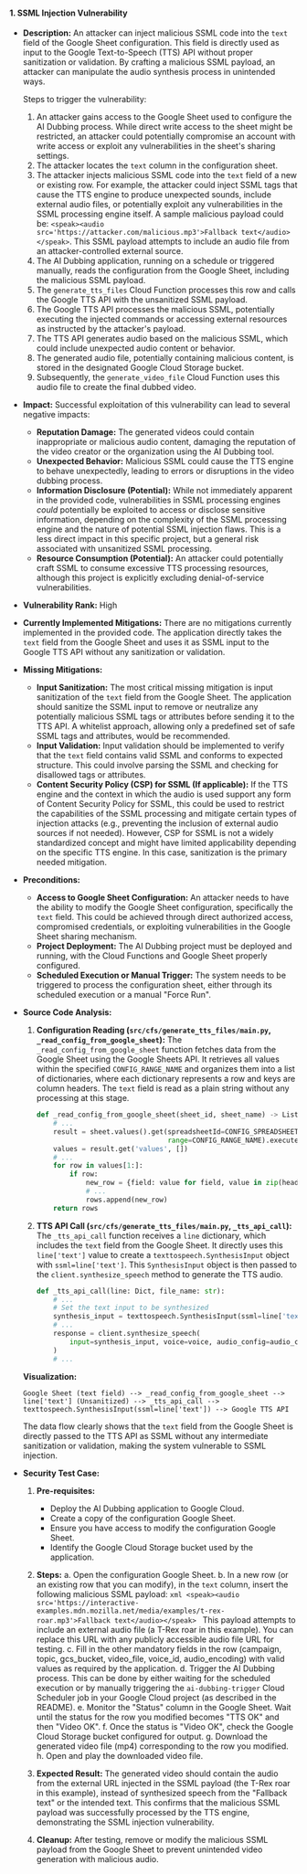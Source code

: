 #### 1. SSML Injection Vulnerability

*   **Description:**
    An attacker can inject malicious SSML code into the `text` field of the Google Sheet configuration. This field is directly used as input to the Google Text-to-Speech (TTS) API without proper sanitization or validation. By crafting a malicious SSML payload, an attacker can manipulate the audio synthesis process in unintended ways.

    Steps to trigger the vulnerability:
    1.  An attacker gains access to the Google Sheet used to configure the AI Dubbing process. While direct write access to the sheet might be restricted, an attacker could potentially compromise an account with write access or exploit any vulnerabilities in the sheet's sharing settings.
    2.  The attacker locates the `text` column in the configuration sheet.
    3.  The attacker injects malicious SSML code into the `text` field of a new or existing row. For example, the attacker could inject SSML tags that cause the TTS engine to produce unexpected sounds, include external audio files, or potentially exploit any vulnerabilities in the SSML processing engine itself. A sample malicious payload could be: `<speak><audio src='https://attacker.com/malicious.mp3'>Fallback text</audio></speak>`. This SSML payload attempts to include an audio file from an attacker-controlled external source.
    4.  The AI Dubbing application, running on a schedule or triggered manually, reads the configuration from the Google Sheet, including the malicious SSML payload.
    5.  The `generate_tts_files` Cloud Function processes this row and calls the Google TTS API with the unsanitized SSML payload.
    6.  The Google TTS API processes the malicious SSML, potentially executing the injected commands or accessing external resources as instructed by the attacker's payload.
    7.  The TTS API generates audio based on the malicious SSML, which could include unexpected audio content or behavior.
    8.  The generated audio file, potentially containing malicious content, is stored in the designated Google Cloud Storage bucket.
    9.  Subsequently, the `generate_video_file` Cloud Function uses this audio file to create the final dubbed video.

*   **Impact:**
    Successful exploitation of this vulnerability can lead to several negative impacts:
    *   **Reputation Damage:** The generated videos could contain inappropriate or malicious audio content, damaging the reputation of the video creator or the organization using the AI Dubbing tool.
    *   **Unexpected Behavior:** Malicious SSML could cause the TTS engine to behave unexpectedly, leading to errors or disruptions in the video dubbing process.
    *   **Information Disclosure (Potential):** While not immediately apparent in the provided code, vulnerabilities in SSML processing engines *could* potentially be exploited to access or disclose sensitive information, depending on the complexity of the SSML processing engine and the nature of potential SSML injection flaws. This is a less direct impact in this specific project, but a general risk associated with unsanitized SSML processing.
    *   **Resource Consumption (Potential):** An attacker could potentially craft SSML to consume excessive TTS processing resources, although this project is explicitly excluding denial-of-service vulnerabilities.

*   **Vulnerability Rank:** High

*   **Currently Implemented Mitigations:**
    There are no mitigations currently implemented in the provided code. The application directly takes the `text` field from the Google Sheet and uses it as SSML input to the Google TTS API without any sanitization or validation.

*   **Missing Mitigations:**
    *   **Input Sanitization:** The most critical missing mitigation is input sanitization of the `text` field from the Google Sheet. The application should sanitize the SSML input to remove or neutralize any potentially malicious SSML tags or attributes before sending it to the TTS API. A whitelist approach, allowing only a predefined set of safe SSML tags and attributes, would be recommended.
    *   **Input Validation:** Input validation should be implemented to verify that the `text` field contains valid SSML and conforms to expected structure. This could involve parsing the SSML and checking for disallowed tags or attributes.
    *   **Content Security Policy (CSP) for SSML (If applicable):** If the TTS engine and the context in which the audio is used support any form of Content Security Policy for SSML, this could be used to restrict the capabilities of the SSML processing and mitigate certain types of injection attacks (e.g., preventing the inclusion of external audio sources if not needed). However, CSP for SSML is not a widely standardized concept and might have limited applicability depending on the specific TTS engine. In this case, sanitization is the primary needed mitigation.

*   **Preconditions:**
    *   **Access to Google Sheet Configuration:** An attacker needs to have the ability to modify the Google Sheet configuration, specifically the `text` field. This could be achieved through direct authorized access, compromised credentials, or exploiting vulnerabilities in the Google Sheet sharing mechanism.
    *   **Project Deployment:** The AI Dubbing project must be deployed and running, with the Cloud Functions and Google Sheet properly configured.
    *   **Scheduled Execution or Manual Trigger:** The system needs to be triggered to process the configuration sheet, either through its scheduled execution or a manual "Force Run".

*   **Source Code Analysis:**

    1.  **Configuration Reading (`src/cfs/generate_tts_files/main.py`, `_read_config_from_google_sheet`):**
        The `_read_config_from_google_sheet` function fetches data from the Google Sheet using the Google Sheets API. It retrieves all values within the specified `CONFIG_RANGE_NAME` and organizes them into a list of dictionaries, where each dictionary represents a row and keys are column headers. The `text` field is read as a plain string without any processing at this stage.

        ```python
        def _read_config_from_google_sheet(sheet_id, sheet_name) -> List[Dict]:
            # ...
            result = sheet.values().get(spreadsheetId=CONFIG_SPREADSHEET_ID,
                                        range=CONFIG_RANGE_NAME).execute()
            values = result.get('values', [])
            # ...
            for row in values[1:]:
                if row:
                    new_row = {field: value for field, value in zip(headers, row)} # No sanitization here
                    # ...
                    rows.append(new_row)
            return rows
        ```

    2.  **TTS API Call (`src/cfs/generate_tts_files/main.py`, `_tts_api_call`):**
        The `_tts_api_call` function receives a `line` dictionary, which includes the `text` field from the Google Sheet. It directly uses this `line['text']` value to create a `texttospeech.SynthesisInput` object with `ssml=line['text']`.  This `SynthesisInput` object is then passed to the `client.synthesize_speech` method to generate the TTS audio.

        ```python
        def _tts_api_call(line: Dict, file_name: str):
            # ...
            # Set the text input to be synthesized
            synthesis_input = texttospeech.SynthesisInput(ssml=line['text']) # Unsanitized input from Google Sheet
            # ...
            response = client.synthesize_speech(
                input=synthesis_input, voice=voice, audio_config=audio_config
            )
            # ...
        ```

    **Visualization:**

    ```
    Google Sheet (text field) --> _read_config_from_google_sheet --> line['text'] (Unsanitized) --> _tts_api_call --> texttospeech.SynthesisInput(ssml=line['text']) --> Google TTS API
    ```

    The data flow clearly shows that the `text` field from the Google Sheet is directly passed to the TTS API as SSML without any intermediate sanitization or validation, making the system vulnerable to SSML injection.

*   **Security Test Case:**

    1.  **Pre-requisites:**
        *   Deploy the AI Dubbing application to Google Cloud.
        *   Create a copy of the configuration Google Sheet.
        *   Ensure you have access to modify the configuration Google Sheet.
        *   Identify the Google Cloud Storage bucket used by the application.

    2.  **Steps:**
        a.  Open the configuration Google Sheet.
        b.  In a new row (or an existing row that you can modify), in the `text` column, insert the following malicious SSML payload:
            ```xml
            <speak><audio src='https://interactive-examples.mdn.mozilla.net/media/examples/t-rex-roar.mp3'>Fallback text</audio></speak>
            ```
            This payload attempts to include an external audio file (a T-Rex roar in this example). You can replace this URL with any publicly accessible audio file URL for testing.
        c.  Fill in the other mandatory fields in the row (campaign, topic, gcs_bucket, video_file, voice_id, audio_encoding) with valid values as required by the application.
        d.  Trigger the AI Dubbing process. This can be done by either waiting for the scheduled execution or by manually triggering the `ai-dubbing-trigger` Cloud Scheduler job in your Google Cloud project (as described in the README).
        e.  Monitor the "Status" column in the Google Sheet. Wait until the status for the row you modified becomes "TTS OK" and then "Video OK".
        f.  Once the status is "Video OK", check the Google Cloud Storage bucket configured for output.
        g.  Download the generated video file (mp4) corresponding to the row you modified.
        h.  Open and play the downloaded video file.

    3.  **Expected Result:**
        The generated video should contain the audio from the external URL injected in the SSML payload (the T-Rex roar in this example), instead of synthesized speech from the "Fallback text" or the intended text. This confirms that the malicious SSML payload was successfully processed by the TTS engine, demonstrating the SSML injection vulnerability.

    4.  **Cleanup:**
        After testing, remove or modify the malicious SSML payload from the Google Sheet to prevent unintended video generation with malicious audio.
